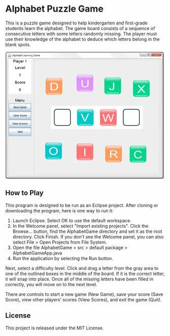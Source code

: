 

# Alphabet Puzzle Game

This is a puzzle game designed to help 
kindergarten and first-grade students learn the alphabet. The game board 
consists of a sequence of consecutive letters with some letters 
randomly missing. 
The player must use their knowledge of the alphabet to deduce which 
letters belong in the blank spots.

<img style="width:500px;" src="https://github.com/lmitchell4/AlphabetGame/blob/master/images/example_game.png" alt="Example game">

## How to Play

This program is designed to be run as an Eclipse project. After cloning or 
downloading the program, here is one way to run it:

1) Launch Eclipse. Select OK to use the default workspace.
2) In the Welcome panel, select "Import existing projects". Click the 
Browse... button, find the AlphabetGame directory and set it as the root 
directory. Click Finish. If you don't see the Welcome panel, you can also 
select File > Open Projects from File System.
2) Open the file AlphabetGame > src > default package > AlphabetGameApp.java
3) Run the application by selecting the Run button.

Next, select a difficulty level. Click and drag a letter from the gray area 
to one of the outlined boxes in the middle of the board. If it is the 
correct letter, it will snap into place. Once all of the missing letters 
have been filled in correctly, you will move on to the next level.

There are controls to start a new game (New Game), save your score (Save 
Score), view other players' scores (View Scores), and exit the game (Quit).


## License

This project is released under the MIT License.

